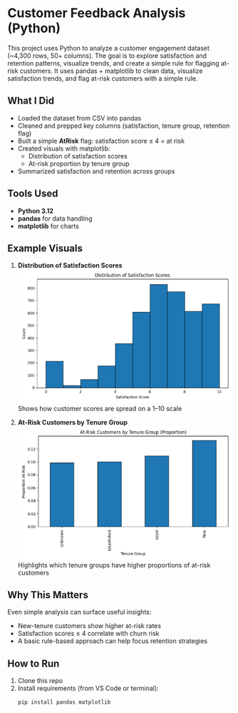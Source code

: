 # Customer Feedback Analysis (Python)

This project uses Python to analyze a customer engagement dataset (~4,300 rows, 50+ columns). The goal is to explore satisfaction and retention patterns, visualize trends, and create a simple rule for flagging at-risk customers.
It uses pandas + matplotlib to clean data, visualize satisfaction trends, and flag at-risk customers with a simple rule.

## What I Did
- Loaded the dataset from CSV into pandas  
- Cleaned and prepped key columns (satisfaction, tenure group, retention flag)  
- Built a simple **AtRisk** flag: satisfaction score ≤ 4 = at risk  
- Created visuals with matplotlib:  
  - Distribution of satisfaction scores  
  - At-risk proportion by tenure group  
- Summarized satisfaction and retention across groups  

## Tools Used
- **Python 3.12**  
- **pandas** for data handling  
- **matplotlib** for charts  

## Example Visuals
1. **Distribution of Satisfaction Scores**
![Satisfaction Distribution](figures/satisfaction_scores.png)
   Shows how customer scores are spread on a 1–10 scale  

2. **At-Risk Customers by Tenure Group**
![At-Risk by Tenure](figures/at_risk_customer_groups.png)
   Highlights which tenure groups have higher proportions of at-risk customers  

## Why This Matters
Even simple analysis can surface useful insights:
- New-tenure customers show higher at-risk rates  
- Satisfaction scores ≤ 4 correlate with churn risk  
- A basic rule-based approach can help focus retention strategies  

## How to Run
1. Clone this repo  
2. Install requirements (from VS Code or terminal):  
   ```bash
   pip install pandas matplotlib
